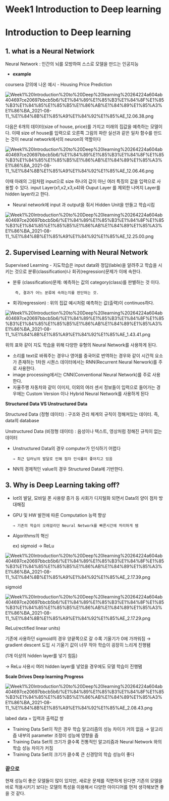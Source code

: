 # Week1  Introduction to Deep learning

# Introduction to Deep learning

## 1. what is a Neural Netwiork

Neural Network :  인간의 뇌를 모방하여 스스로 모델을 만드는 인공지능

 

- **example**

coursera 강의에 나온 예시 - Housing Price Prediction

![Week1%20Introduction%20to%20Deep%20learning%20264224a604ab404697ce20697bbcb5b6/%E1%84%89%E1%85%B3%E1%84%8F%E1%85%B3%E1%84%85%E1%85%B5%E1%86%AB%E1%84%89%E1%85%A3%E1%86%BA_2021-08-11_%E1%84%8B%E1%85%A9%E1%84%92%E1%85%AE_12.06.38.png](Week1%20Introduction%20to%20Deep%20learning%20264224a604ab404697ce20697bbcb5b6/%E1%84%89%E1%85%B3%E1%84%8F%E1%85%B3%E1%84%85%E1%85%B5%E1%86%AB%E1%84%89%E1%85%A3%E1%86%BA_2021-08-11_%E1%84%8B%E1%85%A9%E1%84%92%E1%85%AE_12.06.38.png)

다음은 6개의 데이터(size of house, price)를 가지고 미래의 집값을 예측하는 모델이다.  이때 size of house를 입력으로 오른쪽 그림의 파란 실선과 같은 일차 함수를 만드는 것이 neural network에서의 neuron의 역할이다 

![Week1%20Introduction%20to%20Deep%20learning%20264224a604ab404697ce20697bbcb5b6/%E1%84%89%E1%85%B3%E1%84%8F%E1%85%B3%E1%84%85%E1%85%B5%E1%86%AB%E1%84%89%E1%85%A3%E1%86%BA_2021-08-11_%E1%84%8B%E1%85%A9%E1%84%92%E1%85%AE_12.06.46.png](Week1%20Introduction%20to%20Deep%20learning%20264224a604ab404697ce20697bbcb5b6/%E1%84%89%E1%85%B3%E1%84%8F%E1%85%B3%E1%84%85%E1%85%B5%E1%86%AB%E1%84%89%E1%85%A3%E1%86%BA_2021-08-11_%E1%84%8B%E1%85%A9%E1%84%92%E1%85%AE_12.06.46.png)

이때 아래의 그림처럼 input으로 size 하나의 값이 아닌 여러 특징의 값을 입력으로 사용할 수 있다.  input Layer(x1,x2,x3,x4)와 Ouput Layer 를 제외한 나머지 Layer를 hidden layer라고 한다.

- Neural network에 input 과 output을 줘서 Hidden Unit을 만들고 학습시킴

![Week1%20Introduction%20to%20Deep%20learning%20264224a604ab404697ce20697bbcb5b6/%E1%84%89%E1%85%B3%E1%84%8F%E1%85%B3%E1%84%85%E1%85%B5%E1%86%AB%E1%84%89%E1%85%A3%E1%86%BA_2021-08-11_%E1%84%8B%E1%85%A9%E1%84%92%E1%85%AE_12.25.00.png](Week1%20Introduction%20to%20Deep%20learning%20264224a604ab404697ce20697bbcb5b6/%E1%84%89%E1%85%B3%E1%84%8F%E1%85%B3%E1%84%85%E1%85%B5%E1%86%AB%E1%84%89%E1%85%A3%E1%86%BA_2021-08-11_%E1%84%8B%E1%85%A9%E1%84%92%E1%85%AE_12.25.00.png)

## 2. Supervised Learning with Neural Network

Supervised Learning                                                                         - 지도학습은 input data와 정답(lable)을 알려주고 학습을 시키는 것으로 분류(classification)나 회귀(regression)문제가 이에 속한다.          

- 분류 (classification)문제: 예측하는 값의 category(class)를 판별하는 것 이다.

       즉, 결과가 어느 분류에 속하는지를 판단하는 것.

- 회귀(regression) : 위의 집값 예시처럼 예측하는 값(출력)이 continuos하다.

 

![Week1%20Introduction%20to%20Deep%20learning%20264224a604ab404697ce20697bbcb5b6/%E1%84%89%E1%85%B3%E1%84%8F%E1%85%B3%E1%84%85%E1%85%B5%E1%86%AB%E1%84%89%E1%85%A3%E1%86%BA_2021-08-11_%E1%84%8B%E1%85%A9%E1%84%92%E1%85%AE_1.43.41.png](Week1%20Introduction%20to%20Deep%20learning%20264224a604ab404697ce20697bbcb5b6/%E1%84%89%E1%85%B3%E1%84%8F%E1%85%B3%E1%84%85%E1%85%B5%E1%86%AB%E1%84%89%E1%85%A3%E1%86%BA_2021-08-11_%E1%84%8B%E1%85%A9%E1%84%92%E1%85%AE_1.43.41.png)

위의 표와 같이 지도 학습을 위해 다양한 유형의 Neural Network를 사용하게 된다.

- 소리를 text로 바꿔주는 경우나 영어를 중국어로 번역하는 경우와 같이 시간적 요소가 존재하는 1차원 시퀀스 데이터에서는 RNN(Recurrent Neural Nerwork)를 주로 사용한다.
- image processing에서는 CNN(Conventional Neural Network)를 주로 사용한다.
- 자율주행 자동차와 같이 이미지, 이외의 여러 센서 정보들이 입력으로 들어가는 경우에는 Custom Version 이나 Hybrid Neural Network를 사용하게 된다

 

**Structured Data VS Unstructured Data**

Structured Data (정형 데이터) :  구조와 관리 체계의 규칙이 정해져있는 데이터. 즉, data의 database          

Unstructured Data (비정형 데이터) : 음성이나 텍스트, 영상처럼 정해진 규칙이 없는 데이터

- Unstructured Data의 경우 computer가 인식하기 어렵다

      → 최근 딥러닝의 발달로 인해 점차 인식률이 좋아지고 있음

- NN의 경제적인 value의 경우 Structured Data에 기반한다.

## 3. Why is Deep Learning taking off?

- Iot의 발달, 모바일 폰 사용량 증가 등 사회가 디지털화 되면서 Data의 양이 점차 방대해짐
- GPU 및 HW 발전에 따른 Computation 능력 향상

      → 기존의 학습이 오래걸리던 Neural Network를 빠른시간에 처리하게 됌

- Algorithms의 혁신

   ex) sigmoid → ReLu 

     

![Week1%20Introduction%20to%20Deep%20learning%20264224a604ab404697ce20697bbcb5b6/%E1%84%89%E1%85%B3%E1%84%8F%E1%85%B3%E1%84%85%E1%85%B5%E1%86%AB%E1%84%89%E1%85%A3%E1%86%BA_2021-08-11_%E1%84%8B%E1%85%A9%E1%84%92%E1%85%AE_2.17.39.png](Week1%20Introduction%20to%20Deep%20learning%20264224a604ab404697ce20697bbcb5b6/%E1%84%89%E1%85%B3%E1%84%8F%E1%85%B3%E1%84%85%E1%85%B5%E1%86%AB%E1%84%89%E1%85%A3%E1%86%BA_2021-08-11_%E1%84%8B%E1%85%A9%E1%84%92%E1%85%AE_2.17.39.png)

  sigmoid 

![Week1%20Introduction%20to%20Deep%20learning%20264224a604ab404697ce20697bbcb5b6/%E1%84%89%E1%85%B3%E1%84%8F%E1%85%B3%E1%84%85%E1%85%B5%E1%86%AB%E1%84%89%E1%85%A3%E1%86%BA_2021-08-11_%E1%84%8B%E1%85%A9%E1%84%92%E1%85%AE_2.17.29.png](Week1%20Introduction%20to%20Deep%20learning%20264224a604ab404697ce20697bbcb5b6/%E1%84%89%E1%85%B3%E1%84%8F%E1%85%B3%E1%84%85%E1%85%B5%E1%86%AB%E1%84%89%E1%85%A3%E1%86%BA_2021-08-11_%E1%84%8B%E1%85%A9%E1%84%92%E1%85%AE_2.17.29.png)

ReLu(rectified linear units)

기존에 사용하던 sigmoid의 경우 양끝쪽으로 갈 수록 기울기가 0에 가까워짐 → gradient descent 도입 시 기울기 값이 너무 작아 학습이 굉장히 느리게 진행됌 

(1개 이상의 hidden layer를 넣기 힘듬)

→ ReLu 사용시 여러 hidden layer를 넣었을 경우에도 모델 학습이 진행됌 

**Scale Drives Deep learning Progress**

![Week1%20Introduction%20to%20Deep%20learning%20264224a604ab404697ce20697bbcb5b6/%E1%84%89%E1%85%B3%E1%84%8F%E1%85%B3%E1%84%85%E1%85%B5%E1%86%AB%E1%84%89%E1%85%A3%E1%86%BA_2021-08-11_%E1%84%8B%E1%85%A9%E1%84%92%E1%85%AE_2.08.43.png](Week1%20Introduction%20to%20Deep%20learning%20264224a604ab404697ce20697bbcb5b6/%E1%84%89%E1%85%B3%E1%84%8F%E1%85%B3%E1%84%85%E1%85%B5%E1%86%AB%E1%84%89%E1%85%A3%E1%86%BA_2021-08-11_%E1%84%8B%E1%85%A9%E1%84%92%E1%85%AE_2.08.43.png)

labed data = 입력과 출력값 쌍

- Training Data Set이 작은 경우 학습 알고리즘의 성능 차이가 거의 없음 → 알고리즘 내부의 parameter 조정이 성능에 영향을 줌
- Training Data Set의 크기가 클수록 전통적인 알고리즘과 Neural Network 와의 학습 성능 차이가 커짐
- Training Data Set의 크기가 클수록  큰 신경망의 학습 성능이 좋다

### 끝으로

현재 성능이 좋은 모델들이 많이 있지만, 새로운 문제를 직면하게 된다면 기존의 모델을 바로 적용시키기 보다는 모델의 특성을 이용해서 다양한 아이디어를 먼저 생각해보면 좋을 것 같다.